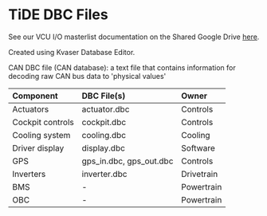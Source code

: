 # TiDE DBC Files
See our VCU I/O masterlist documentation on the Shared Google Drive [here](https://docs.google.com/spreadsheets/d/1l9ZZ65pS-U9dvQTbAR1eJ-93yGe8JyaLVBbAq_j7IOM/edit#gid=1449336588).

Created using Kvaser Database Editor.

CAN DBC file (CAN database): a text file that contains information for decoding raw CAN bus data to 'physical values'

| Component | DBC File(s) | Owner |
| :--- | :--- | :--- |
| Actuators | actuator.dbc | Controls |
| Cockpit controls | cockpit.dbc | Controls |
| Cooling system | cooling.dbc | Cooling |
| Driver display | display.dbc | Software |
| GPS | gps_in.dbc, gps_out.dbc | Controls |
| Inverters | inverter.dbc | Drivetrain |
| BMS | - | Powertrain |
| OBC | - | Powertrain |

